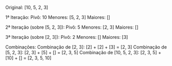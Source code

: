 Original: [10, 5, 2, 3]

1ª Iteração:
Pivô: 10
Menores: [5, 2, 3]
Maiores: []

2ª Iteração (sobre [5, 2, 3]):
Pivô: 5
Menores: [2, 3]
Maiores: []

3ª Iteração (sobre [2, 3]):
Pivô: 2
Menores: []
Maiores: [3]

Combinações:
Combinação de [2, 3]: [2] + [2] + [3] = [2, 3]
Combinação de [5, 2, 3]: [2, 3] + [5] + [] = [2, 3, 5]
Combinação de [10, 5, 2, 3]: [2, 3, 5] + [10] + [] = [2, 3, 5, 10]
